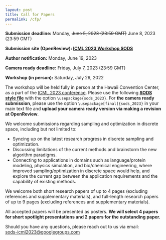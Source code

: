 ```yaml
---
layout: post
title: Call for Papers
permalink: /cfp/
---
```


**Submission deadline:** Monday, ~~June 5, 2023 (23:59 GMT)~~ June 8, 2023 (23:59 GMT)<br>

**Submission site (OpenReview): [ICML 2023 Workshop SODS](https://openreview.net/group?id=ICML.cc/2023/Workshop/SODS&referrer=%5BHomepage%5D(%2F))** <br>

**Author notification:** Monday, June 19, 2023

**Camera ready deadline:** Friday, July 7, 2023 (23:59 GMT)

**Workshop (in person):** Saturday, July 29, 2022<br>

<!-- **Updates:** 
- Please use the following **[ICML SODS style file](https://github.com/glfrontiers/glfrontiers.github.io/blob/master/files/neurips_glfrontiers_2022.sty)** for **the camera ready submission**, which has the correct notice at the first page of your paper. Please use the option `\usepackage[final]{neurips_glfrontiers_2022}` in your main text file. Please **upload your camera ready version via making a revision at OpenReview**. -->


The workshop will be held fully in person at the Hawaii Convention Center, as a part of the [ICML 2023 conference](https://icml.cc/Conferences/2023). Please use the following **[SODS style file](https://github.com/sods-icml2023/sods-icml2023.github.io/blob/master/files/sods_2023.sty)** with the option `\usepackage{sods_2023}`. For **the camera ready submission**, please use the option `\usepackage[final]{sods_2023}` in your main text file and **upload your camera ready version via making a revision at OpenReview**.
<!-- and for **the camera ready submission**, which has the correct notice at the first page of your paper. Please use the option `\usepackage[final]{neurips_glfrontiers_2022}` in your main text file. Please **upload your camera ready version via making a revision at OpenReview**.  -->

We welcome submissions regarding sampling and optimization in discrete space, including but not limited to:
- Syncing up on the latest research progress in discrete sampling and optimization.
- Discussing limitations of the current methods and brainstorm the new algorithm paradigms.
- Connecting to applications in domains such as language/protein modeling, physics simulation, and bio/chemical engineering, where improved sampling/optimization in discrete space would help, and explore the current gap between the application requirements and the capability of existing methods.



We welcome both short research papers of up to 4 pages (excluding references and supplementary materials), and full-length research papers of up to 9 pages (excluding references and supplementary materials). 
<!-- ~~8~~ 9 pages (excluding references and supplementary materials).  -->
All accepted papers will be presented as posters. 
**We will select 4 papers for short spotlight presentations and 2 papers for the outstanding paper.**
<!-- by [contacting the workshop committee](mailto:sods-icml2023@googlegroups.com). -->
<!-- We sincerely appreciate the sponsorship from Google on our workshop. -->


<!-- All submissions must use the [NeurIPS template](https://nips.cc/Conferences/2022/PaperInformation/StyleFiles). We do not require the authors to include the checklist in the template. Submissions should be in `.pdf` format, and the review process is **double-blind**---therefore the papers should be appropriately anonymised. Previously published work (or under-review) is acceptable. -->

Should you have any questions, please reach out to us via email:<br>
[sods-icml2023@googlegroups.com
](mailto:sods-icml2023@googlegroups.com)

<!-- ### Sponsorship
*NeurIPS 2022 GLFrontiers Workshop is generously sponsored by Google.*
<img src="https://github.com/glfrontiers/glfrontiers.github.io/blob/master/images/google.png?raw=true" alt="Google sponsorship" width="250" height="85"> -->

